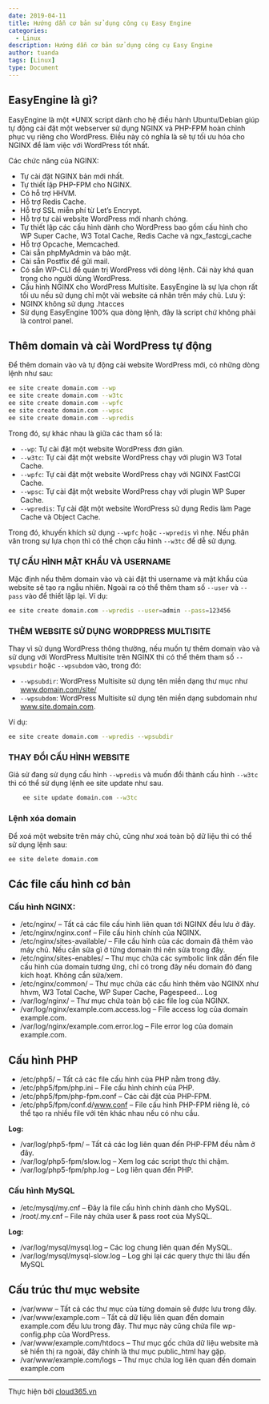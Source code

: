 ```yaml
---
date: 2019-04-11
title: Hướng dẫn cơ bản sử dụng công cụ Easy Engine
categories:
  - Linux
description: Hướng dẫn cơ bản sử dụng công cụ Easy Engine
author: tuanda
tags: [Linux]
type: Document
---
```


## EasyEngine là gì?

EasyEngine là một *UNIX script dành cho hệ điều hành Ubuntu/Debian giúp tự động cài đặt một webserver sử dụng NGINX và PHP-FPM hoàn chỉnh phục vụ riêng cho WordPress. Điều này có nghĩa là sẽ tự tối ưu hóa cho NGINX để làm việc với WordPress tốt nhất. 

Các chức năng của NGINX: 
+ Tự cài đặt NGINX bản mới nhất.
+ Tự thiết lập PHP-FPM cho NGINX.
+ Có hỗ trợ HHVM.
+ Hỗ trợ Redis Cache.
+ Hỗ trợ SSL miễn phí từ Let’s Encrypt.
+ Hỗ trợ tự cài website WordPress mới nhanh chóng.
+ Tự thiết lập các cấu hình dành cho WordPress bao gồm cấu hình cho WP Super Cache, W3 Total Cache, Redis Cache và ngx_fastcgi_cache
+ Hỗ trợ Opcache, Memcached.
+ Cài sẵn phpMyAdmin và bảo mật.
+ Cài sẵn Postfix để gửi mail.
+ Có sẵn WP-CLI để quản trị WordPress với dòng lệnh. Cái này khá quan trọng cho người dùng WordPress.
+ Cấu hình NGINX cho WordPress Multisite.
EasyEngine là sự lựa chọn rất tối ưu nếu sử dụng chỉ một vài website cá nhân trên máy chủ. 
Lưu ý: 
+ NGINX không sử dụng .htacces
+ Sử dụng EasyEngine 100% qua dòng lệnh, đây là script chứ không phải là control panel.

## Thêm domain và cài WordPress tự động
Để thêm domain vào và tự động cài website WordPress mới, có những dòng lệnh như sau:

```sh
ee site create domain.com --wp
ee site create domain.com --w3tc
ee site create domain.com --wpfc
ee site create domain.com --wpsc
ee site create domain.com --wpredis
```

Trong đó, sự khác nhau là giữa các tham số là:

- `--wp`: Tự cài đặt một website WordPress đơn giản.
- `--w3tc`: Tự cài đặt một website WordPress chạy với plugin W3 Total Cache.
- `--wpfc`: Tự cài đặt một website WordPress chạy với NGINX FastCGI Cache.
- `--wpsc`: Tự cài đặt một website WordPress chạy với plugin WP Super Cache.
- `--wpredis`: Tự cài đặt một website WordPress sử dụng Redis làm Page Cache và Object Cache.

Trong đó, khuyến khích sử dụng `--wpfc` hoặc `--wpredis` vì nhẹ. Nếu phân vân trong sự lựa chọn thì có thể chọn cấu hình `--w3tc` để dễ sử dụng.

### TỰ CẤU HÌNH MẬT KHẨU VÀ USERNAME

Mặc định nếu thêm domain vào và cài đặt thì username và mật khẩu của website sẽ tạo ra ngẫu nhiên. Ngoài ra có thể thêm tham số `--user` và `--pass` vào để thiết lập lại. Ví dụ:

```sh
ee site create domain.com --wpredis --user=admin --pass=123456
```

### THÊM WEBSITE SỬ DỤNG WORDPRESS MULTISITE

Thay vì sử dụng WordPress thông thường, nếu muốn tự thêm domain vào và sử dụng với WordPress Multisite trên NGINX thì có thể thêm tham số `--wpsubdir` hoặc `--wpsubdom` vào, trong đó:

- `--wpsubdir`: WordPress Multisite sử dụng tên miền dạng thư mục như www.domain.com/site/
- `--wpsubdom`: WordPress Multisite sử dụng tên miền dạng subdomain như www.site.domain.com.

Ví dụ:

```sh
ee site create domain.com --wpredis --wpsubdir
```

### THAY ĐỔI CẤU HÌNH WEBSITE

Giả sử đang sử dụng cấu hình `--wpredis` và muốn đổi thành cấu hình `--w3tc` thì có thể sử dụng lệnh ee site update như sau.

```sh
	ee site update domain.com --w3tc
```

### Lệnh xóa domain

Để xoá một website trên máy chủ, cũng như xoá toàn bộ dữ liệu thì có thể sử dụng lệnh sau: 

```sh
ee site delete domain.com
```

## Các file cấu hình cơ bản

### Cấu hình NGINX:
- /etc/nginx/ – Tất cả các file cấu hình liên quan tới NGINX đều lưu ở đây.
- /etc/nginx/nginx.conf – File cấu hình chính của NGINX.
- /etc/nginx/sites-available/ – File cấu hình của các domain đã thêm vào máy chủ. Nếu cần sửa gì ở từng domain thì nên sửa trong đây.
- /etc/nginx/sites-enables/ – Thư mục chứa các symbolic link dẫn đến file cấu hình của domain tương ứng, chỉ có trong đây nếu domain đó đang kích hoạt. Không cần sửa/xem.
- /etc/nginx/common/ – Thư mục chứa các cấu hình thêm vào NGINX như hhvm, W3 Total Cache, WP Super Cache, Pagespeed…
Log
- /var/log/nginx/ – Thư mục chứa toàn bộ các file log của NGINX.
- /var/log/nginx/example.com.access.log – File access log của domain example.com.
- /var/log/nginx/example.com.error.log – File error log của domain example.com.

## Cấu hình PHP
- /etc/php5/ – Tất cả các file cấu hình của PHP nằm trong đây.
- /etc/php5/fpm/php.ini – File cấu hình chính của PHP.
- /etc/php5/fpm/php-fpm.conf – Các cài đặt của PHP-FPM.
- /etc/php5/fpm/conf.d/www.conf – File cấu hình PHP-FPM riêng lẻ, có thể tạo ra nhiều file với tên khác nhau nếu có nhu cầu.

**Log:**

- /var/log/php5-fpm/ – Tất cả các log liên quan đến PHP-FPM đều nằm ở đây.
- /var/log/php5-fpm/slow.log – Xem log các script thực thi chậm.
- /var/log/php5-fpm/php.log – Log liên quan đến PHP.

### Cấu hình MySQL
- /etc/mysql/my.cnf – Đây là file cấu hình chính dành cho MySQL.
- /root/.my.cnf – File này chứa user & pass root của MySQL.

**Log:**
- /var/log/mysql/mysql.log – Các log chung liên quan đến MySQL.
- /var/log/mysql/mysql-slow.log – Log ghi lại các query thực thi lâu đến MySQL

## Cấu trúc thư mục website
- /var/www – Tất cả các thư mục của từng domain sẽ được lưu trong đây.
- /var/www/example.com – Tất cả dữ liệu liên quan đến domain example.com đều lưu trong đây. Thư mục này cũng chứa file wp-config.php của WordPress.
- /var/www/example.com/htdocs – Thư mục gốc chứa dữ liệu website mà sẽ hiển thị ra ngoài, đây chính là thư mục public_html hay gặp.
- /var/www/example.com/logs – Thư mục chứa log liên quan đến domain example.com

---
Thực hiện bởi <a href="https://cloud365.vn/" target="_blank">cloud365.vn</a>